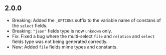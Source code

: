 ## 2.0.0

-   Breaking: Added the `_OPTIONS` suffix to the variable name of constans of the `select` fields.
-   Breaking: `"json"` fields type is now `unknown` only.
-   Fix: Fixed a bug where the multi-select `file` and `relation` and `select` fields type was not being generated correctly.
-   New: Added `file` fields mime types and constants.
